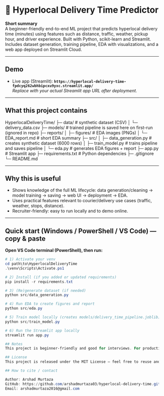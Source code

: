 # 🚚 Hyperlocal Delivery Time Predictor

**Short summary**  
A beginner-friendly end-to-end ML project that predicts hyperlocal delivery time (minutes) using features such as distance, traffic, weather, pickup hour, and driver experience. Built with Python, scikit-learn and Streamlit. Includes dataset generation, training pipeline, EDA with visualizations, and a web app deployed on Streamlit Cloud.

---

## Demo
- Live app (Streamlit): **`https://hyperlocal-delivery-time-fpdcyq262wbhbipcxu9yxc.streamlit.app/`**  
  _Replace with your actual Streamlit app URL after deployment._


---

## What this project contains
HyperlocalDeliveryTime/
├─ data/ # synthetic dataset (CSV)
│ └─ delivery_data.csv
├─ models/ # trained pipeline is saved here on first-run (ignored in repo)
├─ reports/
│ ├─ figures/ # EDA images (PNGs)
│ └─ EDA_report.md # short EDA summary
├─ src/
│ ├─ data_generation.py # creates synthetic dataset (6000 rows)
│ ├─ train_model.py # trains pipeline and saves pipeline
│ └─ eda.py # generates EDA figures + report
├─ app.py # Streamlit app
├─ requirements.txt # Python dependencies
├─ .gitignore
└─ README.md



---

## Why this is useful
- Shows knowledge of the full ML lifecycle: data generation/cleaning → model training → saving → web UI → deployment → EDA.  
- Uses practical features relevant to courier/delivery use cases (traffic, weather, stops, distance).  
- Recruiter-friendly: easy to run locally and to demo online.

---

## Quick start (Windows / PowerShell / VS Code) — copy & paste

**Open VS Code terminal (PowerShell), then run:**

```powershell
# 1) Activate your venv
cd path\to\HyperlocalDeliveryTime
.\venv\Scripts\Activate.ps1

# 2) Install (if you added or updated requirements)
pip install -r requirements.txt

# 3) (Re)generate dataset (if needed)
python src/data_generation.py

# 4) Run EDA to create figures and report
python src/eda.py

# 5) Train model locally (creates models/delivery_time_pipeline.joblib)
python src/train_model.py

# 6) Run the Streamlit app locally
streamlit run app.py

## Notes
This project is beginner-friendly and good for interviews. For production, collect real delivery logs and add monitoring.

## License
This project is released under the MIT License — feel free to reuse and adapt.

## How to cite / contact

Author: Arshad Murtaza
GitHub: https://github.com/arshadmurtaza03/hyperlocal-delivery-time.git
Email: arshadmurtaza2016@gmail.com

